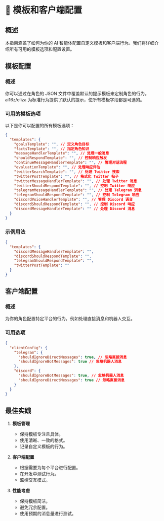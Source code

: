 # 🔧 模板和客户端配置

## 概述
本指南涵盖了如何为你的 AI 智能体配置自定义模板和客户端行为。我们将详细介绍所有可用的模板选项和配置设置。

## 模板配置

### 概述
你可以通过在角色的 JSON 文件中覆盖默认的提示模板来定制角色的行为。ai16z/eliza 为标准行为提供了默认的提示，使所有模板字段都是可选的。


### 可用的模板选项
以下是你可以配置的所有模板选项：
```json
{
  "templates": {
    "goalsTemplate": "", // 定义角色目标
    "factsTemplate": "", // 指定角色知识
    "messageHandlerTemplate": "", // 处理一般消息
    "shouldRespondTemplate": "", // 控制响应触发
    "continueMessageHandlerTemplate": "", // 管理对话流程
    "evaluationTemplate": "", // 处理响应评估
    "twitterSearchTemplate": "", // 处理 Twitter 搜索
    "twitterPostTemplate": "", // 格式化 Twitter 帖子
    "twitterMessageHandlerTemplate": "", // 处理 Twitter 消息
    "twitterShouldRespondTemplate": "", // 控制 Twitter 响应
    "telegramMessageHandlerTemplate": "", // 处理 Telegram 消息
    "telegramShouldRespondTemplate": "", // 控制 Telegram 响应
    "discordVoiceHandlerTemplate": "", // 管理 Discord 语音
    "discordShouldRespondTemplate": "", // 控制 Discord 响应
    "discordMessageHandlerTemplate": "" // 处理 Discord 消息
  }
}
```


### 示例用法
```json
{
  "templates": {
    "discordMessageHandlerTemplate": "",
    "discordShouldRespondTemplate": "",
    "telegramShouldRespondTemplate": "",
    "twitterPostTemplate": ""
  }
}
```


## 客户端配置

### 概述
为你的角色配置特定平台的行为，例如处理直接消息和机器人交互。


### 可用选项
```json
{
  "clientConfig": {
    "telegram": {
      "shouldIgnoreDirectMessages": true, // 忽略直接消息
      "shouldIgnoreBotMessages": true // 忽略机器人消息
    },
    "discord": {
      "shouldIgnoreBotMessages": true, // 忽略机器人消息
      "shouldIgnoreDirectMessages": true // 忽略直接消息
    }
  }
}
```


## 最佳实践

1. **模板管理**
    - 保持模板专注且具体。
    - 使用清晰、一致的格式。
    - 记录自定义模板的行为。


2. **客户端配置**
    - 根据需要为每个平台进行配置。
    - 在开发中测试行为。
    - 监控交互模式。


3. **性能考虑**
    - 保持模板简洁。
    - 避免冗余配置。
    - 使用预期的消息量进行测试。
